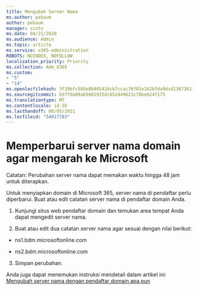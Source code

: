 ```yaml
---
title: Mengubah Server Nama
ms.author: pebaum
author: pebaum
manager: scotv
ms.date: 04/21/2020
ms.audience: Admin
ms.topic: article
ms.service: o365-administration
ROBOTS: NOINDEX, NOFOLLOW
localization_priority: Priority
ms.collection: Adm_O365
ms.custom:
- "5"
- "14"
ms.openlocfilehash: 3f39bfc585e8b805424cb7ccac76f81e1b2bfda9dcd1367361fec6a668c545bb
ms.sourcegitcommit: b5f7da89a650d2915dc652449623c78be6247175
ms.translationtype: MT
ms.contentlocale: id-ID
ms.lasthandoff: 08/05/2021
ms.locfileid: "54017783"
---
```

# <a name="update-your-domain-nameservers-to-point-to-microsoft"></a>Memperbarui server nama domain agar mengarah ke Microsoft

Catatan: Perubahan server nama dapat memakan waktu hingga 48 jam untuk diterapkan.
  
Untuk menyiapkan domain di Microsoft 365, server nama di pendaftar perlu diperbarui. Buat atau edit catatan server nama di pendaftar domain Anda.
  
1. Kunjungi situs web pendaftar domain dan temukan area tempat Anda dapat mengedit server nama.
  
2. Buat atau edit dua catatan server nama agar sesuai dengan nilai berikut:

  - ns1.bdm.microsoftonline.com

  - ns2.bdm.microsoftonline.com

3. Simpan perubahan.

Anda juga dapat menemukan instruksi mendetail dalam artikel ini: [Mengubah server nama dengan pendaftar domain apa pun](https://docs.microsoft.com/microsoft-365/admin/get-help-with-domains/change-nameservers-at-any-domain-registrar)
  
